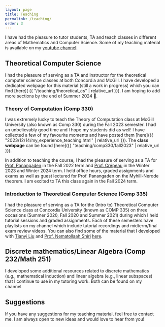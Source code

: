 ```yaml
---
layout: page
title: Teaching
permalink: /teaching/
order: 3
---
```


I have had the pleasure to tutor students, TA and teach classes in different areas of Mathematics and Computer Science. Some of my teaching material is available on my [youtube channel](https://www.youtube.com/user/cesarespinoso/playlists).

## Theoretical Computer Science

I had the pleasure of serving as a TA and instructor for the theoretical computer science classes at both Concordia and McGill. I have developed a dedicated webpage for this material (still a work in progress) which you can find [here]( {{ "/teaching/theoretical_cs" | relative_url }}). I am hoping to add more sections by the end of Summer 2024 🤞.

### Theory of Computation (Comp 330)

I was extremely lucky to teach the Theory of Computation class at McGill University (also known as Comp 330) during the Fall 2023 semester. I had an unbelievably good time and I hope my students did as well! I have collected a few of my favourite moments and have posted them [here]({{ "2023/12/14/my_experience_teaching.html" | relative_url }}). The **class webpage** can be found [here]({{ "teaching/comp330/fall2023" | relative_url }}).

In addition to teaching the course, I had the pleasure of serving as a TA for [Prof. Panangaden](https://www.cs.mcgill.ca/~prakash/) in the Fall 2022 term and [Prof. Crépeau](https://www.cs.mcgill.ca/~crepeau/index_en.html) in the Winter 2023 and Winter 2024 term. I held office hours, graded assignments and exams as well as guest lectured for Prof. Panangaden on the Myhill-Nerode theorem. I am excited to TA this class again in the Fall 2024 term.

### Introduction to Theoretical Computer Science (Comp 335)

I had the pleasure of serving as a TA for the (Intro to) Theoretical Computer Science class at Concordia University (known as COMP 335) on three occasions (Summer 2020, Fall 2020 and Summer 2021) during which I held tutorial sessions and graded assignments. Each of these semesters have playlists on my channel which include tutorial recordings and midterm/final exam review videos. You can also find some of the material that I developed with [Tianyi Liu](https://ca.linkedin.com/in/tianyi-liu-705048186) and [Prof. Nematollaah Shiri](https://www.concordia.ca/ginacody/computer-science-software-eng/faculty.html?fpid=nematollaah-shiri) [here](https://drive.google.com/drive/folders/1JDx-N63TB6Ey59NOw2VOIpV4azLk9fo2?usp=sharing).

## Discrete mathematics/Linear Algebra (Comp 232/Math 251)

I developed some additional resources related to discrete mathematics (e.g., mathematical induction) and linear algebra (e.g., linear subspaces) that I continue to use in my tutoring work. Both can be found on my channel.

## Suggestions

If you have any suggestions for my teaching material, feel free to contact me. I am always open to new ideas and would love to hear from you!
